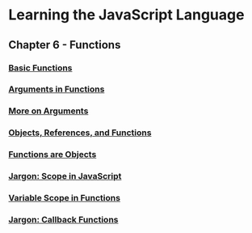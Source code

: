 # Learning the JavaScript Language

## Chapter 6 - Functions

### [Basic Functions](https://www.linkedin.com/learning/learning-the-javascript-language-2/basic-functions?autoplay=true&resume=false)



### [Arguments in Functions](https://www.linkedin.com/learning/learning-the-javascript-language-2/arguments-in-functions?autoplay=true&resume=false)



### [More on Arguments](https://www.linkedin.com/learning/learning-the-javascript-language-2/more-on-arguments?autoplay=true&resume=false)



### [Objects, References, and Functions](https://www.linkedin.com/learning/learning-the-javascript-language-2/objects-references-and-functions?autoplay=true&resume=false)



### [Functions are Objects](https://www.linkedin.com/learning/learning-the-javascript-language-2/functions-are-objects?autoplay=true&resume=false)



### [Jargon: Scope in JavaScript](https://www.linkedin.com/learning/learning-the-javascript-language-2/jargon-scope-in-javascript?autoplay=true&resume=false)



### [Variable Scope in Functions](https://www.linkedin.com/learning/learning-the-javascript-language-2/variable-scope-in-functions?autoplay=true&resume=false)



### [Jargon: Callback Functions](https://www.linkedin.com/learning/learning-the-javascript-language-2/jargon-callback-functions?autoplay=true&resume=false)

